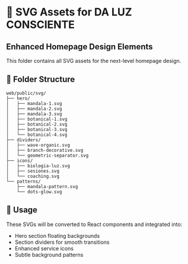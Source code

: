 # 🎨 SVG Assets for DA LUZ CONSCIENTE
## Enhanced Homepage Design Elements

This folder contains all SVG assets for the next-level homepage design.

## 📁 Folder Structure

```
web/public/svg/
├── hero/
│   ├── mandala-1.svg
│   ├── mandala-2.svg
│   ├── mandala-3.svg
│   ├── botanical-1.svg
│   ├── botanical-2.svg
│   ├── botanical-3.svg
│   └── botanical-4.svg
├── dividers/
│   ├── wave-organic.svg
│   ├── branch-decorative.svg
│   └── geometric-separator.svg
├── icons/
│   ├── biologia-luz.svg
│   ├── sesiones.svg
│   └── coaching.svg
└── patterns/
    ├── mandala-pattern.svg
    └── dots-glow.svg
```

## 🎯 Usage

These SVGs will be converted to React components and integrated into:
- Hero section floating backgrounds
- Section dividers for smooth transitions
- Enhanced service icons
- Subtle background patterns
